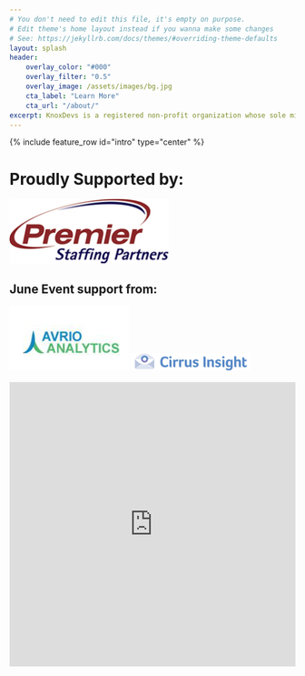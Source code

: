 ```yaml
---
# You don't need to edit this file, it's empty on purpose.
# Edit theme's home layout instead if you wanna make some changes
# See: https://jekyllrb.com/docs/themes/#overriding-theme-defaults
layout: splash
header:
    overlay_color: "#000"
    overlay_filter: "0.5"
    overlay_image: /assets/images/bg.jpg
    cta_label: "Learn More"
    cta_url: "/about/"
excerpt: KnoxDevs is a registered non-profit organization whose sole mission is to foster a healthy software developer community in Knoxville, TN.
---
```


{% include feature_row id="intro" type="center" %}

# Proudly Supported by:

<img src="/assets/images/sponsors/premier_staffing.jpg" alt="Premier Staffing" style="width:20em" />

## June Event support from:

<div id="row">
<img src="/assets/images/sponsors/avrio_analytics.jpg" alt="Avrio Analytics" style="width:15em" />

<img src="/assets/images/sponsors/cirrus_insight.png" alt="Cirrus Insight" style="width:15em" />

</div>
<br/>
<iframe src="https://calendar.google.com/calendar/b/1/embed?showTitle=0&amp;showNav=0&amp;showPrint=0&amp;showCalendars=0&amp;showTz=0&amp;height=600&amp;wkst=1&amp;bgcolor=%23FFFFFF&amp;src=support%40knoxdevs.com&amp;color=%231B887A&amp;ctz=America%2FNew_York" style="border-width:0" width="100%" max-width = "700" height="500" frameborder="0" scrolling="no"></iframe>